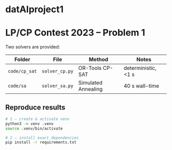 # datAIproject1

# LP/CP Contest 2023 – Problem 1

Two solvers are provided:

| Folder | File | Method | Notes |
|--------|------|--------|-------|
| `code/cp_sat` | `solver_cp.py` | OR-Tools CP-SAT | deterministic, <1 s |
| `code/sa`     | `solver_sa.py` | Simulated Annealing | 40 s wall-time |

## Reproduce results

```bash
# 1 — create & activate venv
python3 -m venv .venv
source .venv/bin/activate

# 2 — install exact dependencies
pip install -r requirements.txt
